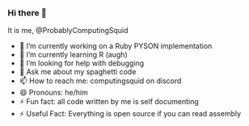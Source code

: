 ### Hi there 👋
It is me, @ProbablyComputingSquid

- 🔭 I’m currently working on a Ruby PYSON implementation
- 🌱 I’m currently learning R (augh)
- 🤔 I’m looking for help with debugging
- 💬 Ask me about my spaghetti code
- 📫 How to reach me: computingsquid on discord
- 😄 Pronouns: he/him
- ⚡ Fun fact: all code written by me is self documenting
- ⚡ Useful Fact: Everything is open source if you can read assembly
<!--
**ProbablyComputingSquid/ProbablyComputingSquid** is a ✨ _special_ ✨ repository because its `README.md` (this file) appears on your GitHub profile.

Here are some ideas to get you started:

- 🔭 I’m currently working on ...
- 🌱 I’m currently learning ...
- 👯 I’m looking to collaborate on ...
- 🤔 I’m looking for help with ...
- 💬 Ask me about ...
- 📫 How to reach me: ...
- 😄 Pronouns: ...
- ⚡ Fun fact: ...
-->
